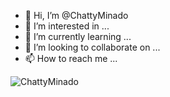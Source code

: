- 👋 Hi, I’m @ChattyMinado
- 👀 I’m interested in ...
- 🌱 I’m currently learning ...
- 💞️ I’m looking to collaborate on ...
- 📫 How to reach me ...

<p align="left"> <img src="https://komarev.com/ghpvc/?username=ChattyMinado&label=Profile%20views&color=0e75b6&style=flat" alt="ChattyMinado" /> </p>
<!---
ChattyMinado/ChattyMinado is a ✨ special ✨ repository because its `README.md` (this file) appears on your GitHub profile.
You can click the Preview link to take a look at your changes.
--->
